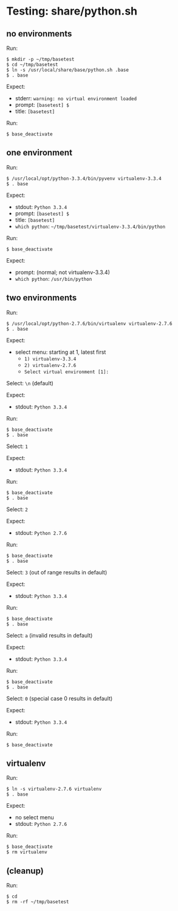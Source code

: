 Testing: share/python.sh
========================

no environments
---------------

Run:

    $ mkdir -p ~/tmp/basetest
    $ cd ~/tmp/basetest
    $ ln -s /usr/local/share/base/python.sh .base
    $ . base

Expect:

* stderr: `warning: no virtual environment loaded`
* prompt: `[basetest] $`
* title: `[basetest]`

Run:

    $ base_deactivate

one environment
---------------

Run:

    $ /usr/local/opt/python-3.3.4/bin/pyvenv virtualenv-3.3.4
    $ . base

Expect:

* stdout: `Python 3.3.4`
* prompt: `[basetest] $`
* title: `[basetest]`
* `which python`: `~/tmp/basetest/virtualenv-3.3.4/bin/python`

Run:

    $ base_deactivate

Expect:

* prompt: (normal; not virtualenv-3.3.4)
* `which python`: `/usr/bin/python`

two environments
----------------

Run:

    $ /usr/local/opt/python-2.7.6/bin/virtualenv virtualenv-2.7.6
    $ . base

Expect:

* select menu: starting at 1, latest first
    * `1) virtualenv-3.3.4`
    * `2) virtualenv-2.7.6`
    * `Select virtual environment [1]: `

Select: `\n` (default)

Expect:

* stdout: `Python 3.3.4`

Run:

    $ base_deactivate
    $ . base

Select: `1`

Expect:

* stdout: `Python 3.3.4`

Run:

    $ base_deactivate
    $ . base

Select: `2`

Expect:

* stdout: `Python 2.7.6`

Run:

    $ base_deactivate
    $ . base

Select: `3` (out of range results in default)

Expect:

* stdout: `Python 3.3.4`

Run:

    $ base_deactivate
    $ . base

Select: `a` (invalid results in default)

Expect:

* stdout: `Python 3.3.4`

Run:

    $ base_deactivate
    $ . base

Select: `0` (special case 0 results in default)

Expect:

* stdout: `Python 3.3.4`

Run:

    $ base_deactivate

virtualenv
----------

Run:

    $ ln -s virtualenv-2.7.6 virtualenv
    $ . base

Expect:

* no select menu
* stdout: `Python 2.7.6`

Run:

    $ base_deactivate
    $ rm virtualenv

(cleanup)
---------

Run:

    $ cd
    $ rm -rf ~/tmp/basetest
